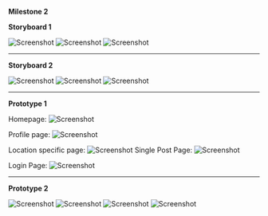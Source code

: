 
**Milestone 2** 

__Storyboard 1__ 

![Screenshot](1_1.jpg)
![Screenshot](1_2.jpg)
![Screenshot](1_3.jpg)
______________________________

__Storyboard 2__

![Screenshot](2_1.jpg)
![Screenshot](2_2.jpg)
![Screenshot](2_3.jpg)



______________________________

__Prototype 1__ 



Homepage:
![Screenshot](prot1_1.png)

Profile page: 
![Screenshot](prot1_2.png)

Location specific page:
![Screenshot](prot1_3.png)
Single Post Page:
![Screenshot](prot1_4.png)

Login Page:
![Screenshot](prot1_5.png)
______________________________

__Prototype 2__ 

![Screenshot](prot2_1.png)
![Screenshot](prot2_2.png)
![Screenshot](prot2_3.png)
![Screenshot](prot2_4.png)
